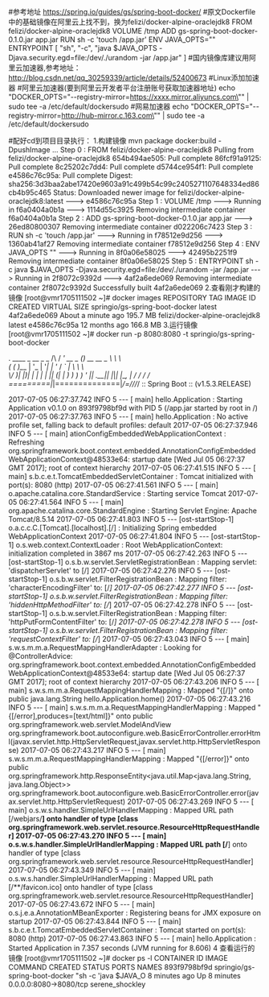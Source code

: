 #参考地址
https://spring.io/guides/gs/spring-boot-docker/
#原文Dockerfile中的基础镜像在阿里云上找不到，换为felizi/docker-alpine-oraclejdk8
FROM felizi/docker-alpine-oraclejdk8
VOLUME /tmp
ADD gs-spring-boot-docker-0.1.0.jar app.jar
RUN sh -c 'touch /app.jar'
ENV JAVA_OPTS=""
ENTRYPOINT [ "sh", "-c", "java $JAVA_OPTS -Djava.security.egd=file:/dev/./urandom -jar /app.jar" ]
#国内镜像库建议用阿里云加速器,参考地址：
http://blog.csdn.net/qq_30259339/article/details/52400673
#Linux添加加速器
#阿里云加速器(要到阿里云开发者平台注册账号获取加速器地址)
echo "DOCKER_OPTS=\"--registry-mirror=https://xxxx.mirror.aliyuncs.com\"" | sudo tee -a /etc/default/dockersudo
#网易加速器
echo "DOCKER_OPTS=\"--registry-mirror=http://hub-mirror.c.163.com\"" | sudo tee -a /etc/default/dockersudo

#配好cd到项目目录执行：
1.构建镜像
mvn package docker:build -DpushImage
...
Step 0 : FROM felizi/docker-alpine-oraclejdk8
Pulling from felizi/docker-alpine-oraclejdk8
654b494ae505: Pull complete 
86fcf91a9125: Pull complete 
8c25202c7dd4: Pull complete 
d5744ce954f1: Pull complete 
e4586c76c95a: Pull complete 
Digest: sha256:3d3baa2abe17420e9603a91c499b54c99c2405271107648334ed86cb4b95c465
Status: Downloaded newer image for felizi/docker-alpine-oraclejdk8:latest
 ---> e4586c76c95a
Step 1 : VOLUME /tmp
 ---> Running in f6a0404a0b1a
 ---> 1114d55c3925
Removing intermediate container f6a0404a0b1a
Step 2 : ADD gs-spring-boot-docker-0.1.0.jar app.jar
 ---> 26ed80800307
Removing intermediate container d022206c7423
Step 3 : RUN sh -c 'touch /app.jar'
 ---> Running in f78512e9d256
 ---> 1360ab41af27
Removing intermediate container f78512e9d256
Step 4 : ENV JAVA_OPTS ""
 ---> Running in 8f0a06e58025
 ---> 42495b2251f9
Removing intermediate container 8f0a06e58025
Step 5 : ENTRYPOINT sh -c java $JAVA_OPTS -Djava.security.egd=file:/dev/./urandom -jar /app.jar
 ---> Running in 2f8072c9392d
 ---> 4af2a6ede069
Removing intermediate container 2f8072c9392d
Successfully built 4af2a6ede069
2.查看刚才构建的镜像
[root@vmr1705111502 ~]# docker images
REPOSITORY                        TAG                 IMAGE ID            CREATED              VIRTUAL SIZE
springio/gs-spring-boot-docker    latest              4af2a6ede069        About a minute ago   195.7 MB
felizi/docker-alpine-oraclejdk8   latest              e4586c76c95a        12 months ago        166.8 MB
3.运行镜像
[root@vmr1705111502 ~]# docker run -p 8080:8080 -t springio/gs-spring-boot-docker

  .   ____          _            __ _ _
 /\\ / ___'_ __ _ _(_)_ __  __ _ \ \ \ \
( ( )\___ | '_ | '_| | '_ \/ _` | \ \ \ \
 \\/  ___)| |_)| | | | | || (_| |  ) ) ) )
  '  |____| .__|_| |_|_| |_\__, | / / / /
 =========|_|==============|___/=/_/_/_/
 :: Spring Boot ::        (v1.5.3.RELEASE)

2017-07-05 06:27:37.742  INFO 5 --- [           main] hello.Application                        : Starting Application v0.1.0 on 893f9798bf9d with PID 5 (/app.jar started by root in /)
2017-07-05 06:27:37.763  INFO 5 --- [           main] hello.Application                        : No active profile set, falling back to default profiles: default
2017-07-05 06:27:37.946  INFO 5 --- [           main] ationConfigEmbeddedWebApplicationContext : Refreshing org.springframework.boot.context.embedded.AnnotationConfigEmbeddedWebApplicationContext@48533e64: startup date [Wed Jul 05 06:27:37 GMT 2017]; root of context hierarchy
2017-07-05 06:27:41.515  INFO 5 --- [           main] s.b.c.e.t.TomcatEmbeddedServletContainer : Tomcat initialized with port(s): 8080 (http)
2017-07-05 06:27:41.561  INFO 5 --- [           main] o.apache.catalina.core.StandardService   : Starting service Tomcat
2017-07-05 06:27:41.564  INFO 5 --- [           main] org.apache.catalina.core.StandardEngine  : Starting Servlet Engine: Apache Tomcat/8.5.14
2017-07-05 06:27:41.803  INFO 5 --- [ost-startStop-1] o.a.c.c.C.[Tomcat].[localhost].[/]       : Initializing Spring embedded WebApplicationContext
2017-07-05 06:27:41.804  INFO 5 --- [ost-startStop-1] o.s.web.context.ContextLoader            : Root WebApplicationContext: initialization completed in 3867 ms
2017-07-05 06:27:42.263  INFO 5 --- [ost-startStop-1] o.s.b.w.servlet.ServletRegistrationBean  : Mapping servlet: 'dispatcherServlet' to [/]
2017-07-05 06:27:42.276  INFO 5 --- [ost-startStop-1] o.s.b.w.servlet.FilterRegistrationBean   : Mapping filter: 'characterEncodingFilter' to: [/*]
2017-07-05 06:27:42.277  INFO 5 --- [ost-startStop-1] o.s.b.w.servlet.FilterRegistrationBean   : Mapping filter: 'hiddenHttpMethodFilter' to: [/*]
2017-07-05 06:27:42.278  INFO 5 --- [ost-startStop-1] o.s.b.w.servlet.FilterRegistrationBean   : Mapping filter: 'httpPutFormContentFilter' to: [/*]
2017-07-05 06:27:42.278  INFO 5 --- [ost-startStop-1] o.s.b.w.servlet.FilterRegistrationBean   : Mapping filter: 'requestContextFilter' to: [/*]
2017-07-05 06:27:43.043  INFO 5 --- [           main] s.w.s.m.m.a.RequestMappingHandlerAdapter : Looking for @ControllerAdvice: org.springframework.boot.context.embedded.AnnotationConfigEmbeddedWebApplicationContext@48533e64: startup date [Wed Jul 05 06:27:37 GMT 2017]; root of context hierarchy
2017-07-05 06:27:43.206  INFO 5 --- [           main] s.w.s.m.m.a.RequestMappingHandlerMapping : Mapped "{[/]}" onto public java.lang.String hello.Application.home()
2017-07-05 06:27:43.216  INFO 5 --- [           main] s.w.s.m.m.a.RequestMappingHandlerMapping : Mapped "{[/error],produces=[text/html]}" onto public org.springframework.web.servlet.ModelAndView org.springframework.boot.autoconfigure.web.BasicErrorController.errorHtml(javax.servlet.http.HttpServletRequest,javax.servlet.http.HttpServletResponse)
2017-07-05 06:27:43.217  INFO 5 --- [           main] s.w.s.m.m.a.RequestMappingHandlerMapping : Mapped "{[/error]}" onto public org.springframework.http.ResponseEntity<java.util.Map<java.lang.String, java.lang.Object>> org.springframework.boot.autoconfigure.web.BasicErrorController.error(javax.servlet.http.HttpServletRequest)
2017-07-05 06:27:43.269  INFO 5 --- [           main] o.s.w.s.handler.SimpleUrlHandlerMapping  : Mapped URL path [/webjars/**] onto handler of type [class org.springframework.web.servlet.resource.ResourceHttpRequestHandler]
2017-07-05 06:27:43.270  INFO 5 --- [           main] o.s.w.s.handler.SimpleUrlHandlerMapping  : Mapped URL path [/**] onto handler of type [class org.springframework.web.servlet.resource.ResourceHttpRequestHandler]
2017-07-05 06:27:43.349  INFO 5 --- [           main] o.s.w.s.handler.SimpleUrlHandlerMapping  : Mapped URL path [/**/favicon.ico] onto handler of type [class org.springframework.web.servlet.resource.ResourceHttpRequestHandler]
2017-07-05 06:27:43.672  INFO 5 --- [           main] o.s.j.e.a.AnnotationMBeanExporter        : Registering beans for JMX exposure on startup
2017-07-05 06:27:43.844  INFO 5 --- [           main] s.b.c.e.t.TomcatEmbeddedServletContainer : Tomcat started on port(s): 8080 (http)
2017-07-05 06:27:43.863  INFO 5 --- [           main] hello.Application                        : Started Application in 7.357 seconds (JVM running for 8.606)
4 查看运行的镜像
[root@vmr1705111502 ~]# docker ps -l
CONTAINER ID        IMAGE                            COMMAND                CREATED             STATUS              PORTS                    NAMES
893f9798bf9d        springio/gs-spring-boot-docker   "sh -c 'java $JAVA_O   8 minutes ago       Up 8 minutes        0.0.0.0:8080->8080/tcp   serene_shockley   



